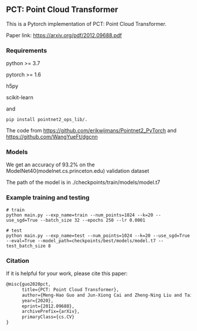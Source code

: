 ## PCT: Point Cloud Transformer
This is a Pytorch implementation of PCT: Point Cloud Transformer.

Paper link: https://arxiv.org/pdf/2012.09688.pdf

### Requirements
python >= 3.7

pytorch >= 1.6

h5py

scikit-learn

and

```shell script
pip install pointnet2_ops_lib/.
```
The code from https://github.com/erikwijmans/Pointnet2_PyTorch and https://github.com/WangYueFt/dgcnn

### Models
We get an accuracy of 93.2% on the ModelNet40(modelnet.cs.princeton.edu) validation dataset

The path of the model is in ./checkpoints/train/models/model.t7

### Example training and testing
```shell script
# train
python main.py --exp_name=train --num_points=1024 --k=20 --use_sgd=True --batch_size 32 --epochs 250 --lr 0.0001

# test
python main.py --exp_name=test --num_points=1024 --k=20 --use_sgd=True --eval=True --model_path=checkpoints/best/models/model.t7 --test_batch_size 8

```

### Citation
If it is helpful for your work, please cite this paper:
```latex
@misc{guo2020pct,
      title={PCT: Point Cloud Transformer}, 
      author={Meng-Hao Guo and Jun-Xiong Cai and Zheng-Ning Liu and Tai-Jiang Mu and Ralph R. Martin and Shi-Min Hu},
      year={2020},
      eprint={2012.09688},
      archivePrefix={arXiv},
      primaryClass={cs.CV}
}
```
